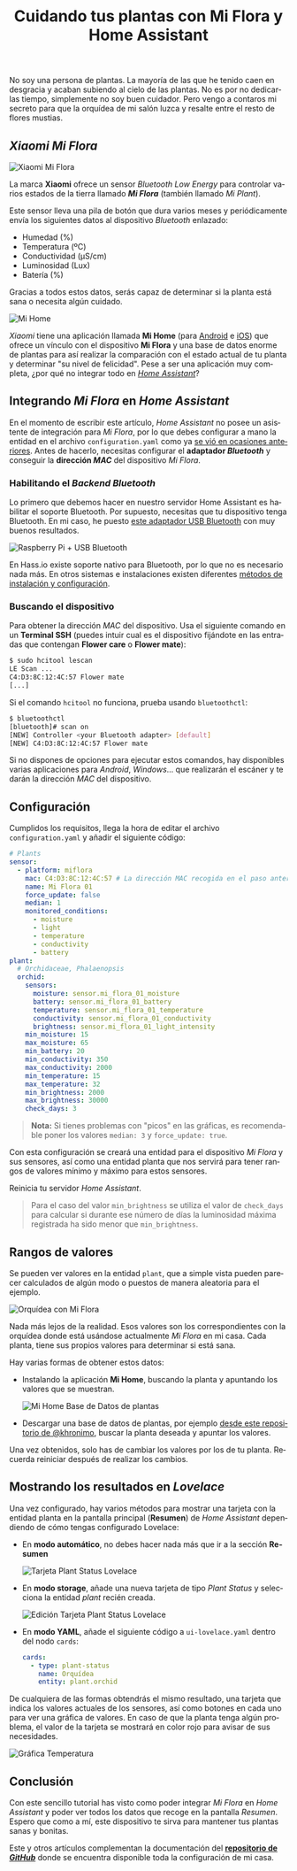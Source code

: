 ﻿---
title: "Cuidando tus plantas con Mi Flora y Home Assistant"
header:
  image: /assets/posts/es/cuidando-tus-plantas-con-mi-flora-y-home-assistant/header.jpg
tags: homeassistant hassio domotica
lang: es
ref: 16
permalink: /es/cuidando-tus-plantas-con-mi-flora-y-home-assistant/
---

No soy una persona de plantas. La mayoría de las que he tenido caen en desgracia y acaban subiendo al cielo de las plantas. No es por no dedicarlas tiempo, simplemente no soy buen cuidador. Pero vengo a contaros mi secreto para que la orquídea de mi salón luzca y resalte entre el resto de flores mustias.

## *Xiaomi Mi Flora*

![Xiaomi Mi Flora](/assets/posts/es/cuidando-tus-plantas-con-mi-flora-y-home-assistant/image01.jpg)

La marca **Xiaomi** ofrece un sensor *Bluetooth Low Energy* para controlar varios estados de la tierra llamado ***Mi Flora*** (también llamado *Mi Plant*).

Este sensor lleva una pila de botón que dura varios meses y periódicamente envía los siguientes datos al dispositivo *Bluetooth* enlazado:

- Humedad (%)
- Temperatura (ºC)
- Conductividad (µS/cm)
- Luminosidad (Lux)
- Batería (%)

Gracias a todos estos datos, serás capaz de determinar si la planta está sana o necesita algún cuidado.

![Mi Home](/assets/posts/es/cuidando-tus-plantas-con-mi-flora-y-home-assistant/image02.jpg)

*Xiaomi* tiene una aplicación llamada **Mi Home** (para [Android](https://play.google.com/store/apps/details?id=com.xiaomi.smarthome) e [iOS](https://apps.apple.com/es/app/mi-home-xiaomi-smarthome/id957323480)) que ofrece un vínculo con el dispositivo **Mi Flora** y una base de datos enorme de plantas para así realizar la comparación con el estado actual de tu planta y determinar "su nivel de felicidad". Pese a ser una aplicación muy completa, ¿por qué no integrar todo en [*Home Assistant*](https://www.home-assistant.io/)?

## Integrando *Mi Flora* en *Home Assistant*

En el momento de escribir este artículo, *Home Assistant* no posee un asistente de integración para *Mi Flora*, por lo que debes configurar a mano la entidad en el archivo `configuration.yaml` como ya [se vió en ocasiones anteriores](/es/configura-home-assistant-editando-sus-archivos/). Antes de hacerlo, necesitas configurar el **adaptador *Bluetooth*** y conseguir la **dirección *MAC*** del dispositivo *Mi Flora*.

### Habilitando el *Backend Bluetooth*

Lo primero que debemos hacer en nuestro servidor Home Assistant es habilitar el soporte Bluetooth. Por supuesto, necesitas que tu dispositivo tenga Bluetooth. En mi caso, he puesto [este adaptador USB Bluetooth](https://amzn.to/2MBkb7v) con muy buenos resultados.

![Raspberry Pi + USB Bluetooth](/assets/posts/es/cuidando-tus-plantas-con-mi-flora-y-home-assistant/image03.jpg)

En Hass.io existe soporte nativo para Bluetooth, por lo que no es necesario nada más. En otros sistemas e instalaciones existen diferentes [métodos de instalación y configuración](https://www.home-assistant.io/components/miflora/#install-a-bluetooth-backend).

### Buscando el dispositivo

Para obtener la dirección *MAC* del dispositivo. Usa el siguiente comando en un **Terminal SSH** (puedes intuir cual es el dispositivo fijándote en las entradas que contengan **Flower care** o **Flower mate**):

```bash
$ sudo hcitool lescan
LE Scan ...
C4:D3:8C:12:4C:57 Flower mate
[...]
```

Si el comando `hcitool` no funciona, prueba usando `bluetoothctl`:

```bash
$ bluetoothctl
[bluetooth]# scan on
[NEW] Controller <your Bluetooth adapter> [default]
[NEW] C4:D3:8C:12:4C:57 Flower mate
```

Si no dispones de opciones para ejecutar estos comandos, hay disponibles varias aplicaciones para *Android*, *Windows*... que realizarán el escáner y te darán la dirección *MAC* del dispositivo.

## Configuración

Cumplidos los requisitos, llega la hora de editar el archivo `configuration.yaml` y añadir el siguiente código:

```yaml
# Plants
sensor:
  - platform: miflora
    mac: C4:D3:8C:12:4C:57 # La dirección MAC recogida en el paso anterior
    name: Mi Flora 01
    force_update: false
    median: 1
    monitored_conditions:
      - moisture
      - light
      - temperature
      - conductivity
      - battery
plant:
  # Orchidaceae, Phalaenopsis
  orchid:
    sensors:
      moisture: sensor.mi_flora_01_moisture
      battery: sensor.mi_flora_01_battery
      temperature: sensor.mi_flora_01_temperature
      conductivity: sensor.mi_flora_01_conductivity
      brightness: sensor.mi_flora_01_light_intensity
    min_moisture: 15
    max_moisture: 65
    min_battery: 20
    min_conductivity: 350
    max_conductivity: 2000
    min_temperature: 15
    max_temperature: 32
    min_brightness: 2000
    max_brightness: 30000
    check_days: 3
```

> **Nota:** Si tienes problemas con "picos" en las gráficas, es recomendable poner los valores `median: 3` y `force_update: true`.

Con esta configuración se creará una entidad para el dispositivo *Mi Flora* y sus sensores, así como una entidad planta que nos servirá para tener rangos de valores mínimo y máximo para estos sensores.

Reinicia tu servidor *Home Assistant*.

> Para el caso del valor `min_brightness` se utiliza el valor de `check_days` para calcular si durante ese número de días la luminosidad máxima registrada ha sido menor que `min_brightness`.

## Rangos de valores

Se pueden ver valores en la entidad `plant`, que a simple vista pueden parecer calculados de algún modo o puestos de manera aleatoria para el ejemplo.

![Orquídea con Mi Flora](/assets/posts/es/cuidando-tus-plantas-con-mi-flora-y-home-assistant/image04.jpg)

Nada más lejos de la realidad. Esos valores son los correspondientes con la orquídea donde está usándose actualmente *Mi Flora* en mi casa. Cada planta, tiene sus propios valores para determinar si está sana.

Hay varias formas de obtener estos datos:

- Instalando la aplicación **Mi Home**, buscando la planta y apuntando los valores que se muestran.

  ![Mi Home Base de Datos de plantas](/assets/posts/es/cuidando-tus-plantas-con-mi-flora-y-home-assistant/image05.jpg)

- Descargar una base de datos de plantas, por ejemplo [desde este repositorio de @khronimo](https://github.com/khronimo/MiFloraDB), buscar la planta deseada y apuntar los valores.

Una vez obtenidos, solo has de cambiar los valores por los de tu planta. Recuerda reiniciar después de realizar los cambios.

## Mostrando los resultados en *Lovelace*

Una vez configurado, hay varios métodos para mostrar una tarjeta con la entidad planta en la pantalla principal (**Resumen**) de *Home Assistant* dependiendo de cómo tengas configurado Lovelace:

- En **modo automático**, no debes hacer nada más que ir a la sección **Resumen**

  ![Tarjeta Plant Status Lovelace](/assets/posts/es/cuidando-tus-plantas-con-mi-flora-y-home-assistant/image06.jpg)

- En **modo storage**, añade una nueva tarjeta de tipo *Plant Status* y selecciona la entidad *plant* recién creada.

  ![Edición Tarjeta Plant Status Lovelace](/assets/posts/es/cuidando-tus-plantas-con-mi-flora-y-home-assistant/image07.jpg)

- En **modo YAML**, añade el siguiente código a `ui-lovelace.yaml` dentro del nodo `cards`:

  ```yaml
  cards:
    - type: plant-status
      name: Orquídea
      entity: plant.orchid
  ```

De cualquiera de las formas obtendrás el mismo resultado, una tarjeta que indica los valores actuales de los sensores, así como botones en cada uno para ver una gráfica de valores. En caso de que la planta tenga algún problema, el valor de la tarjeta se mostrará en color rojo para avisar de sus necesidades.

![Gráfica Temperatura](/assets/posts/es/cuidando-tus-plantas-con-mi-flora-y-home-assistant/image08.jpg)

## Conclusión

Con este sencillo tutorial has visto como poder integrar *Mi Flora* en *Home Assistant* y poder ver todos los datos que recoge en la pantalla *Resumen*. Espero que como a mí, este dispositivo te sirva para mantener tus plantas sanas y bonitas.

Este y otros artículos complementan la documentación del [**repositorio de *GitHub***](https://github.com/danimart1991/home-assistant-config) donde se encuentra disponible toda la configuración de mi casa.
